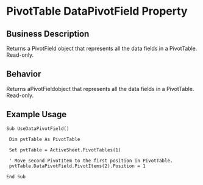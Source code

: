 # PivotTable DataPivotField Property

## Business Description
Returns a PivotField object that represents all the data fields in a PivotTable. Read-only.

## Behavior
Returns aPivotFieldobject that represents all the data fields in a PivotTable. Read-only.

## Example Usage
```vba
Sub UseDataPivotField() 
 
 Dim pvtTable As PivotTable 
 
 Set pvtTable = ActiveSheet.PivotTables(1) 
 
 ' Move second PivotItem to the first position in PivotTable. 
 pvtTable.DataPivotField.PivotItems(2).Position = 1 
 
End Sub
```